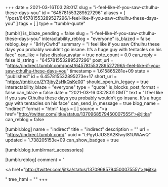 +++
date = 2021-03-16T03:28:01Z
slug = "i-feel-like-if-you-saw-cthulhu-these-days-you"
id = "645781553289527296"
aliases = [ "/post/645781553289527296/i-feel-like-if-you-saw-cthulhu-these-days-you" ]
tags = [ ]
type = "tumblr-quote"

[tumblr]
is_blaze_pending = false
slug = "i-feel-like-if-you-saw-cthulhu-these-days-you"
interactability_reblog = "everyone"
is_blazed = false
reblog_key = "8rHyCwhd"
summary = "I feel like if you saw Cthulhu these days you probably wouldn’t go insane. It’s a huge guy with tentacles on his face"
can_like = false
display_avatar = true
note_count = 0.0
can_reply = false
id_string = "645781553289527296"
post_url = "https://indirect.tumblr.com/post/645781553289527296/i-feel-like-if-you-saw-cthulhu-these-days-you"
timestamp = 1.615865281e+09
state = "published"
id = 6.457815532895273e+17
short_url = "https://tmblr.co/ZY3jbyZsHkQsKe00"
should_open_in_legacy = true
interactability_blaze = "everyone"
type = "quote"
is_blocks_post_format = false
can_blaze = false
date = "2021-03-16 03:28:01 GMT"
text = "I feel like if you saw Cthulhu these days you probably wouldn&rsquo;t go insane. It&rsquo;s a huge guy with tentacles on his face"
can_send_in_message = true
blog_name = "indirect"
format = "html"
tags = [ ]
source = "<a href=\"http://twitter.com/jitka/status/1370968579450007555\">@jitka</a>"
can_reblog = false

[tumblr.blog]
name = "indirect"
title = "indirect"
description = ""
url = "https://indirect.tumblr.com/"
uuid = "t:PgyUJU3SA2Klwyt81UWAwQ"
updated = 1.738205153e+09
can_show_badges = true

[tumblr.blog.tumblrmart_accessories]

[tumblr.reblog]
comment = "<p><a href=\"http://twitter.com/jitka/status/1370968579450007555\">@jitka</a></p>"
tree_html = ""
+++
